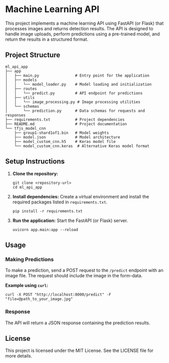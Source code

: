 # Machine Learning API

This project implements a machine learning API using FastAPI (or Flask) that processes images and returns detection results. The API is designed to handle image uploads, perform predictions using a pre-trained model, and return the results in a structured format.

## Project Structure

```
ml_api_app
├── app
│   ├── main.py                # Entry point for the application
│   ├── models
│   │   └── model_loader.py    # Model loading and initialization
│   ├── routes
│   │   └── predict.py         # API endpoint for predictions
│   ├── utils
│   │   └── image_processing.py # Image processing utilities
│   └── schemas
│       └── prediction.py      # Data schemas for requests and responses
├── requirements.txt           # Project dependencies
├── README.md                  # Project documentation
└── tfjs_model_cnn
    ├── group1-shard1of1.bin   # Model weights
    ├── model.json             # Model architecture
    ├── model_custom_cnn.h5    # Keras model file
    └── model_custom_cnn.keras  # Alternative Keras model format
```

## Setup Instructions

1. **Clone the repository:**
   ```
   git clone <repository-url>
   cd ml_api_app
   ```

2. **Install dependencies:**
   Create a virtual environment and install the required packages listed in `requirements.txt`.
   ```
   pip install -r requirements.txt
   ```

3. **Run the application:**
   Start the FastAPI (or Flask) server.
   ```
   uvicorn app.main:app --reload
   ```

## Usage

### Making Predictions

To make a prediction, send a POST request to the `/predict` endpoint with an image file. The request should include the image in the form-data.

**Example using `curl`:**
```
curl -X POST "http://localhost:8000/predict" -F "file=@path_to_your_image.jpg"
```

### Response

The API will return a JSON response containing the prediction results.

## License

This project is licensed under the MIT License. See the LICENSE file for more details.